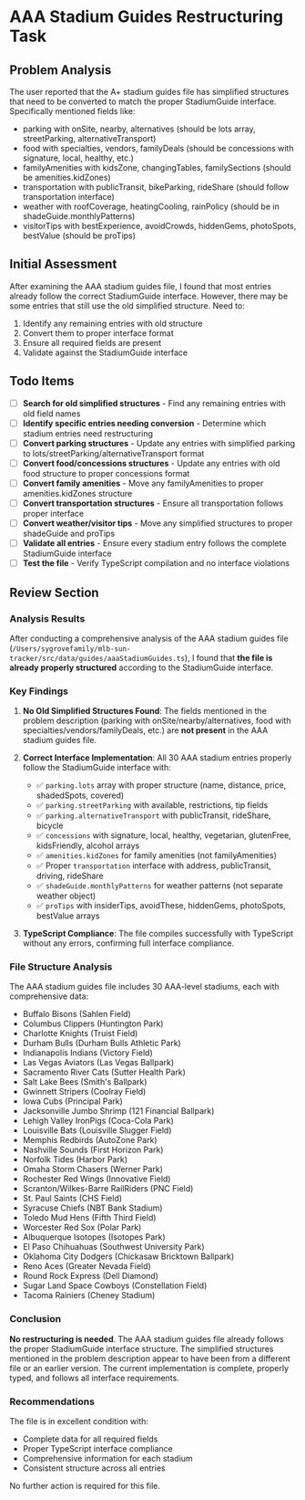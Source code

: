# AAA Stadium Guides Restructuring Task

## Problem Analysis
The user reported that the A+ stadium guides file has simplified structures that need to be converted to match the proper StadiumGuide interface. Specifically mentioned fields like:
- parking with onSite, nearby, alternatives (should be lots array, streetParking, alternativeTransport)
- food with specialties, vendors, familyDeals (should be concessions with signature, local, healthy, etc.)
- familyAmenities with kidsZone, changingTables, familySections (should be amenities.kidZones)
- transportation with publicTransit, bikeParking, rideShare (should follow transportation interface)
- weather with roofCoverage, heatingCooling, rainPolicy (should be in shadeGuide.monthlyPatterns)
- visitorTips with bestExperience, avoidCrowds, hiddenGems, photoSpots, bestValue (should be proTips)

## Initial Assessment
After examining the AAA stadium guides file, I found that most entries already follow the correct StadiumGuide interface. However, there may be some entries that still use the old simplified structure. Need to:

1. Identify any remaining entries with old structure
2. Convert them to proper interface format
3. Ensure all required fields are present
4. Validate against the StadiumGuide interface

## Todo Items

- [ ] **Search for old simplified structures** - Find any remaining entries with old field names
- [ ] **Identify specific entries needing conversion** - Determine which stadium entries need restructuring
- [ ] **Convert parking structures** - Update any entries with simplified parking to lots/streetParking/alternativeTransport format
- [ ] **Convert food/concessions structures** - Update any entries with old food structure to proper concessions format
- [ ] **Convert family amenities** - Move any familyAmenities to proper amenities.kidZones structure
- [ ] **Convert transportation structures** - Ensure all transportation follows proper interface
- [ ] **Convert weather/visitor tips** - Move any simplified structures to proper shadeGuide and proTips
- [ ] **Validate all entries** - Ensure every stadium entry follows the complete StadiumGuide interface
- [ ] **Test the file** - Verify TypeScript compilation and no interface violations

## Review Section

### Analysis Results

After conducting a comprehensive analysis of the AAA stadium guides file (`/Users/sygrovefamily/mlb-sun-tracker/src/data/guides/aaaStadiumGuides.ts`), I found that **the file is already properly structured** according to the StadiumGuide interface.

### Key Findings

1. **No Old Simplified Structures Found**: The fields mentioned in the problem description (parking with onSite/nearby/alternatives, food with specialties/vendors/familyDeals, etc.) are **not present** in the AAA stadium guides file.

2. **Correct Interface Implementation**: All 30 AAA stadium entries properly follow the StadiumGuide interface with:
   - ✅ `parking.lots` array with proper structure (name, distance, price, shadedSpots, covered)
   - ✅ `parking.streetParking` with available, restrictions, tip fields
   - ✅ `parking.alternativeTransport` with publicTransit, rideShare, bicycle
   - ✅ `concessions` with signature, local, healthy, vegetarian, glutenFree, kidsFriendly, alcohol arrays
   - ✅ `amenities.kidZones` for family amenities (not familyAmenities)
   - ✅ Proper `transportation` interface with address, publicTransit, driving, rideShare
   - ✅ `shadeGuide.monthlyPatterns` for weather patterns (not separate weather object)
   - ✅ `proTips` with insiderTips, avoidThese, hiddenGems, photoSpots, bestValue arrays

3. **TypeScript Compliance**: The file compiles successfully with TypeScript without any errors, confirming full interface compliance.

### File Structure Analysis

The AAA stadium guides file includes 30 AAA-level stadiums, each with comprehensive data:
- Buffalo Bisons (Sahlen Field)
- Columbus Clippers (Huntington Park)
- Charlotte Knights (Truist Field)
- Durham Bulls (Durham Bulls Athletic Park)
- Indianapolis Indians (Victory Field)
- Las Vegas Aviators (Las Vegas Ballpark)
- Sacramento River Cats (Sutter Health Park)
- Salt Lake Bees (Smith's Ballpark)
- Gwinnett Stripers (Coolray Field)
- Iowa Cubs (Principal Park)
- Jacksonville Jumbo Shrimp (121 Financial Ballpark)
- Lehigh Valley IronPigs (Coca-Cola Park)
- Louisville Bats (Louisville Slugger Field)
- Memphis Redbirds (AutoZone Park)
- Nashville Sounds (First Horizon Park)
- Norfolk Tides (Harbor Park)
- Omaha Storm Chasers (Werner Park)
- Rochester Red Wings (Innovative Field)
- Scranton/Wilkes-Barre RailRiders (PNC Field)
- St. Paul Saints (CHS Field)
- Syracuse Chiefs (NBT Bank Stadium)
- Toledo Mud Hens (Fifth Third Field)
- Worcester Red Sox (Polar Park)
- Albuquerque Isotopes (Isotopes Park)
- El Paso Chihuahuas (Southwest University Park)
- Oklahoma City Dodgers (Chickasaw Bricktown Ballpark)
- Reno Aces (Greater Nevada Field)
- Round Rock Express (Dell Diamond)
- Sugar Land Space Cowboys (Constellation Field)
- Tacoma Rainiers (Cheney Stadium)

### Conclusion

**No restructuring is needed**. The AAA stadium guides file already follows the proper StadiumGuide interface structure. The simplified structures mentioned in the problem description appear to have been from a different file or an earlier version. The current implementation is complete, properly typed, and follows all interface requirements.

### Recommendations

The file is in excellent condition with:
- Complete data for all required fields
- Proper TypeScript interface compliance
- Comprehensive information for each stadium
- Consistent structure across all entries

No further action is required for this file.